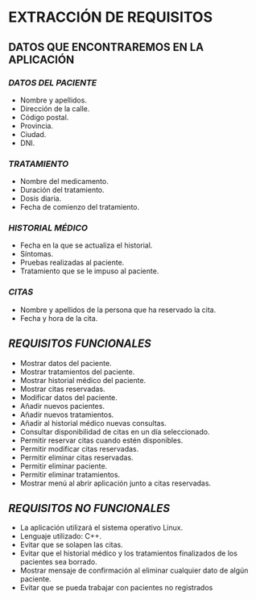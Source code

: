 # **EXTRACCIÓN DE REQUISITOS**
## **DATOS QUE ENCONTRAREMOS EN LA APLICACIÓN**
### *DATOS DEL PACIENTE*
* Nombre y apellidos.
* Dirección de la calle.
* Código postal.
* Provincia.
* Ciudad.
* DNI.

### *TRATAMIENTO*
* Nombre del medicamento.
* Duración del tratamiento.
* Dosis diaria.
* Fecha de comienzo del tratamiento.


### *HISTORIAL MÉDICO*  
* Fecha en la que se actualiza el historial.
* Síntomas.
* Pruebas realizadas al paciente.
* Tratamiento que se le impuso al paciente.

### *CITAS*
* Nombre y apellidos de la persona que ha reservado la cita.
* Fecha y hora de la cita.


## *REQUISITOS FUNCIONALES*
* Mostrar datos del paciente.
* Mostrar tratamientos del paciente.
* Mostrar historial médico del paciente.
* Mostrar citas reservadas.
* Modificar datos del paciente.
* Añadir nuevos pacientes.
* Añadir nuevos tratamientos.
* Añadir al historial médico nuevas consultas.
* Consultar disponibilidad de citas en un día seleccionado.
* Permitir reservar citas cuando estén disponibles.
* Permitir modificar citas reservadas.
* Permitir eliminar citas reservadas.
* Permitir eliminar paciente.
* Permitir eliminar tratamientos.
* Mostrar menú al abrir aplicación junto a citas reservadas.


## *REQUISITOS NO FUNCIONALES*
* La aplicación utilizará el sistema operativo Linux.
* Lenguaje utilizado: C++.
* Evitar que se solapen las citas.
* Evitar que el historial médico y los tratamientos finalizados de los pacientes sea borrado.
* Mostrar mensaje de confirmación al eliminar cualquier dato de algún paciente.
* Evitar que se pueda trabajar con pacientes no registrados
